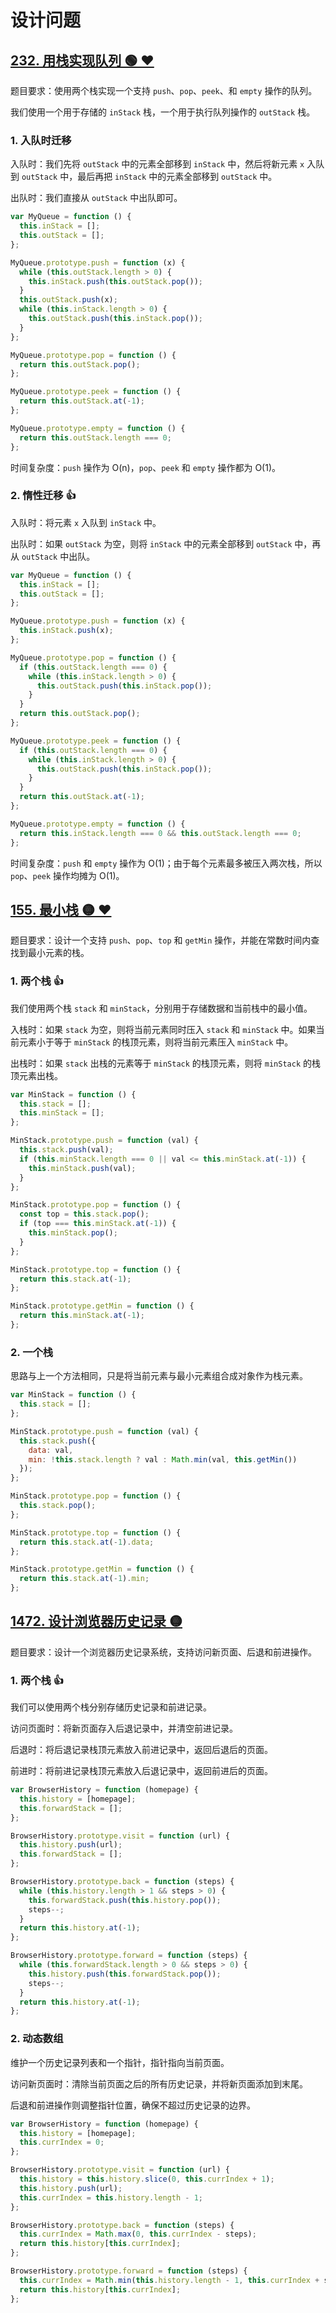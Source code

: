 # 设计问题

## [232. 用栈实现队列 🟢 ❤](https://leetcode.cn/problems/implement-queue-using-stacks/description/)

题目要求：使用两个栈实现一个支持 `push`、`pop`、`peek`、和 `empty` 操作的队列。

我们使用一个用于存储的 `inStack` 栈，一个用于执行队列操作的 `outStack` 栈。

### 1. 入队时迁移

入队时：我们先将 `outStack` 中的元素全部移到 `inStack` 中，然后将新元素 `x` 入队到 `outStack` 中，最后再把 `inStack` 中的元素全部移到 `outStack` 中。

出队时：我们直接从 `outStack` 中出队即可。

``` js
var MyQueue = function () {
  this.inStack = [];
  this.outStack = [];
};

MyQueue.prototype.push = function (x) {
  while (this.outStack.length > 0) {
    this.inStack.push(this.outStack.pop());
  }
  this.outStack.push(x);
  while (this.inStack.length > 0) {
    this.outStack.push(this.inStack.pop());
  }
};

MyQueue.prototype.pop = function () {
  return this.outStack.pop();
};

MyQueue.prototype.peek = function () {
  return this.outStack.at(-1);
};

MyQueue.prototype.empty = function () {
  return this.outStack.length === 0;
};
```

时间复杂度：`push` 操作为 O(n)，`pop`、`peek` 和 `empty` 操作都为 O(1)。

### 2. 惰性迁移 👍

入队时：将元素 `x` 入队到 `inStack` 中。

出队时：如果 `outStack` 为空，则将 `inStack` 中的元素全部移到 `outStack` 中，再从 `outStack` 中出队。

``` js
var MyQueue = function () {
  this.inStack = [];
  this.outStack = [];
};

MyQueue.prototype.push = function (x) {
  this.inStack.push(x);
};

MyQueue.prototype.pop = function () {
  if (this.outStack.length === 0) {
    while (this.inStack.length > 0) {
      this.outStack.push(this.inStack.pop());
    }
  }
  return this.outStack.pop();
};

MyQueue.prototype.peek = function () {
  if (this.outStack.length === 0) {
    while (this.inStack.length > 0) {
      this.outStack.push(this.inStack.pop());
    }
  }
  return this.outStack.at(-1);
};

MyQueue.prototype.empty = function () {
  return this.inStack.length === 0 && this.outStack.length === 0;
};
```

时间复杂度：`push` 和 `empty` 操作为 O(1)；由于每个元素最多被压入两次栈，所以 `pop`、`peek` 操作均摊为 O(1)。

## [155. 最小栈 🟡 ❤](https://leetcode.cn/problems/min-stack/description/)

题目要求：设计一个支持 `push`、`pop`、`top` 和 `getMin` 操作，并能在常数时间内查找到最小元素的栈。

### 1. 两个栈 👍

我们使用两个栈 `stack` 和 `minStack`，分别用于存储数据和当前栈中的最小值。

入栈时：如果 `stack` 为空，则将当前元素同时压入 `stack` 和 `minStack` 中。如果当前元素小于等于 `minStack` 的栈顶元素，则将当前元素压入 `minStack` 中。

出栈时：如果 `stack` 出栈的元素等于 `minStack` 的栈顶元素，则将 `minStack` 的栈顶元素出栈。

```js
var MinStack = function () {
  this.stack = [];
  this.minStack = [];
};

MinStack.prototype.push = function (val) {
  this.stack.push(val);
  if (this.minStack.length === 0 || val <= this.minStack.at(-1)) {
    this.minStack.push(val);
  }
};

MinStack.prototype.pop = function () {
  const top = this.stack.pop();
  if (top === this.minStack.at(-1)) {
    this.minStack.pop();
  }
};

MinStack.prototype.top = function () {
  return this.stack.at(-1);
};

MinStack.prototype.getMin = function () {
  return this.minStack.at(-1);
};
```

### 2. 一个栈

思路与上一个方法相同，只是将当前元素与最小元素组合成对象作为栈元素。

``` js
var MinStack = function () {
  this.stack = [];
};

MinStack.prototype.push = function (val) {
  this.stack.push({
    data: val,
    min: !this.stack.length ? val : Math.min(val, this.getMin())
  });
};

MinStack.prototype.pop = function () {
  this.stack.pop();
};

MinStack.prototype.top = function () {
  return this.stack.at(-1).data;
};

MinStack.prototype.getMin = function () {
  return this.stack.at(-1).min;
};
```

## [1472. 设计浏览器历史记录 🟡](https://leetcode.cn/problems/design-browser-history/description/)

题目要求：设计一个浏览器历史记录系统，支持访问新页面、后退和前进操作。

### 1. 两个栈 👍

我们可以使用两个栈分别存储历史记录和前进记录。

访问页面时：将新页面存入后退记录中，并清空前进记录。

后退时：将后退记录栈顶元素放入前进记录中，返回后退后的页面。

前进时：将前进记录栈顶元素放入后退记录中，返回前进后的页面。

``` js
var BrowserHistory = function (homepage) {
  this.history = [homepage];
  this.forwardStack = [];
};

BrowserHistory.prototype.visit = function (url) {
  this.history.push(url);
  this.forwardStack = [];
};

BrowserHistory.prototype.back = function (steps) {
  while (this.history.length > 1 && steps > 0) {
    this.forwardStack.push(this.history.pop());
    steps--;
  }
  return this.history.at(-1);
};

BrowserHistory.prototype.forward = function (steps) {
  while (this.forwardStack.length > 0 && steps > 0) {
    this.history.push(this.forwardStack.pop());
    steps--;
  }
  return this.history.at(-1);
};
```

### 2. 动态数组

维护一个历史记录列表和一个指针，指针指向当前页面。

访问新页面时：清除当前页面之后的所有历史记录，并将新页面添加到末尾。

后退和前进操作则调整指针位置，确保不超过历史记录的边界。

``` js
var BrowserHistory = function (homepage) {
  this.history = [homepage];
  this.currIndex = 0;
};

BrowserHistory.prototype.visit = function (url) {
  this.history = this.history.slice(0, this.currIndex + 1);
  this.history.push(url);
  this.currIndex = this.history.length - 1;
};

BrowserHistory.prototype.back = function (steps) {
  this.currIndex = Math.max(0, this.currIndex - steps);
  return this.history[this.currIndex];
};

BrowserHistory.prototype.forward = function (steps) {
  this.currIndex = Math.min(this.history.length - 1, this.currIndex + steps);
  return this.history[this.currIndex];
};
```